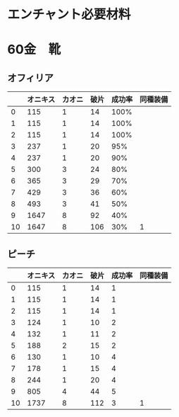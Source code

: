 # エンチャント必要材料
# 60金　靴

## オフィリア
|            | オニキス | カオニ | 破片 | 成功率 | 同種装備 |
|------------|----------|--------|------|--------|----------|
| 0          | 115      | 1      | 14   | 100%   |          |
| 1          | 115      | 1      | 14   | 100%   |          |
| 2          | 115      | 1      | 14   | 100%   |          |
| 3          | 237      | 1      | 20   | 95%    |          |
| 4          | 237      | 1      | 20   | 90%    |          |
| 5          | 300      | 3      | 24   | 80%    |          |
| 6          | 365      | 3      | 29   | 70%    |          |
| 7          | 429      | 3      | 36   | 60%    |          |
| 8          | 493      | 3      | 41   | 50%    |          |
| 9          | 1647     | 8      | 92   | 40%    |          |
| 10         | 1647     | 8      | 106  | 30%    | 1        |


## ピーチ
|          | オニキス | カオニ | 破片 | 成功率 | 同種装備 |
|----------|--------|------|------|----------|---|
| 0        | 115    | 1    | 14   | 1        |   |
| 1        | 115    | 1    | 14   | 1        |   |
| 2        | 115    | 1    | 14   | 1        |   |
| 3        | 124    | 1    | 10   | 2        |   |
| 4        | 132    | 1    | 11   | 2        |   |
| 5        | 188    | 2    | 15   | 2        |   |
| 6        | 130    | 1    | 10   | 4        |   |
| 7        | 178    | 1    | 15   | 4        |   |
| 8        | 244    | 1    | 20   | 4        |   |
| 9        | 805    | 4    | 44   | 5        |   |
| 10       | 1737   | 8    | 112  | 3        | 1 |
